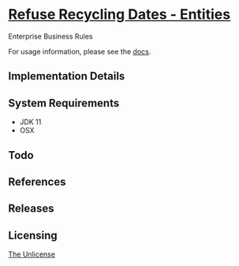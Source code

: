 # [Refuse Recycling Dates - Entities](https://github.com/chrisdenman/rrd-entities)

Enterprise Business Rules

For usage information, please see the [docs](https://chrisdenman.github.io/rrd-entities/.).


## Implementation Details


## System Requirements

-   JDK 11
-   OSX


## Todo


## References


## Releases


## Licensing

[The Unlicense](LICENSE)
